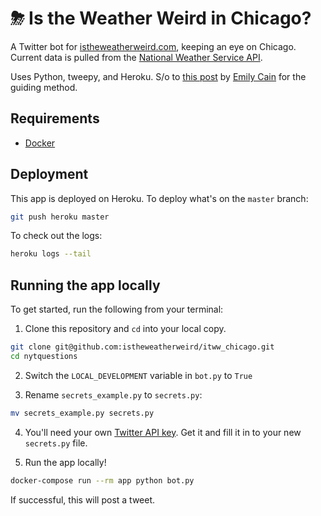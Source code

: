 # ⛈ Is the Weather Weird in Chicago?

A Twitter bot for [istheweatherweird.com](http://www.istheweatherweird.com/), keeping an eye on Chicago. Current data is pulled from the [National Weather Service API](https://www.weather.gov/documentation/services-web-api). 

Uses Python, tweepy, and Heroku. S/o to [this post](https://dev.to/emcain/how-to-set-up-a-twitter-bot-with-python-and-heroku-1n39) by [Emily Cain](https://emcain.github.io/) for the guiding method.

## Requirements

- [Docker](https://www.docker.com/)

## Deployment

This app is deployed on Heroku. To deploy what's on the `master` branch:

  ```bash
  git push heroku master
  ```

To check out the logs:

  ```bash
  heroku logs --tail
  ```

## Running the app locally

To get started, run the following from your terminal:

1. Clone this repository and `cd` into your local copy.

  ```bash
  git clone git@github.com:istheweatherweird/itww_chicago.git
  cd nytquestions
  ```

2. Switch the `LOCAL_DEVELOPMENT` variable in `bot.py` to `True`

3. Rename `secrets_example.py` to `secrets.py`:

  ```bash
  mv secrets_example.py secrets.py
  ```

4. You'll need your own [Twitter API key](https://dototot.com/how-to-write-a-twitter-bot-with-python-and-tweepy/). Get it and fill it in to your new `secrets.py` file.

5. Run the app locally!

  ```bash
  docker-compose run --rm app python bot.py
  ```

If successful, this will post a tweet.
